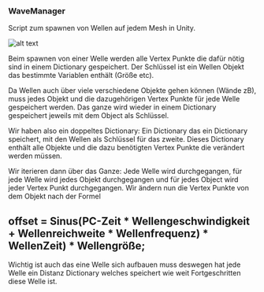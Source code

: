### WaveManager

Script zum spawnen von Wellen auf jedem Mesh in Unity.


![alt text](https://thumbs.gfycat.com/KaleidoscopicMajorBluewhale-size_restricted.gif "Wie es aussieht")


Beim spawnen von einer Welle werden alle Vertex Punkte die dafür nötig sind in einem Dictionary gespeichert. Der Schlüssel ist ein Wellen Objekt das bestimmte Variablen enthält (Größe etc).

Da Wellen auch über viele verschiedene Objekte gehen können (Wände zB), muss jedes Objekt und die dazugehörigen Vertex Punkte für jede Welle gespeichert werden. Das ganze wird wieder in einem Dictionary gespeichert jeweils mit dem Object als Schlüssel. 

Wir haben also ein doppeltes Dictionary: Ein Dictionary das ein Dictionary speichert, mit den Wellen als Schlüssel für das zweite. Dieses Dictionary enthält alle Objekte und die dazu benötigten Vertex Punkte die verändert werden müssen.

Wir iterieren dann über das Ganze: Jede Welle wird durchgegangen, für jede Welle wird jedes Objekt durchgegangen und für jedes Object wird jeder Vertex Punkt durchgegangen. Wir ändern nun die Vertex Punkte von dem Objekt nach der Formel

## offset = Sinus(PC-Zeit * Wellengeschwindigkeit + Wellenreichweite * Wellenfrequenz) * WellenZeit) * Wellengröße;

Wichtig ist auch das eine Welle sich aufbauen muss deswegen hat jede Welle ein Distanz Dictionary welches speichert wie weit Fortgeschritten diese Welle ist. 


